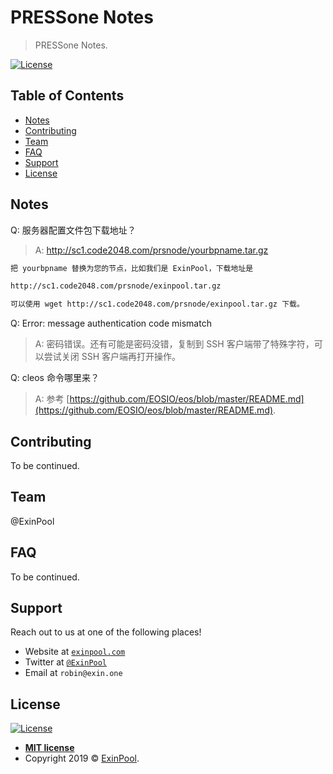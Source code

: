 # PRESSone Notes

> PRESSone Notes.

[![License](http://img.shields.io/:license-mit-blue.svg?style=flat-square)](http://badges.mit-license.org)

## Table of Contents

- [Notes](Notes)
- [Contributing](#contributing)
- [Team](#team)
- [FAQ](#faq)
- [Support](#support)
- [License](#license)

## Notes

Q: 服务器配置文件包下载地址？

> A: http://sc1.code2048.com/prsnode/yourbpname.tar.gz

``` bash
把 yourbpname 替换为您的节点，比如我们是 ExinPool，下载地址是

http://sc1.code2048.com/prsnode/exinpool.tar.gz

可以使用 wget http://sc1.code2048.com/prsnode/exinpool.tar.gz 下载。
```

Q: Error: message authentication code mismatch

> A: 密码错误。还有可能是密码没错，复制到 SSH 客户端带了特殊字符，可以尝试关闭 SSH 客户端再打开操作。

Q: cleos 命令哪里来？

> A: 参考 [https://github.com/EOSIO/eos/blob/master/README.md](https://github.com/EOSIO/eos/blob/master/README.md).

## Contributing

To be continued.

## Team

@ExinPool

## FAQ

To be continued.

## Support

Reach out to us at one of the following places!

- Website at <a href="https://exinpool.com" target="_blank">`exinpool.com`</a>
- Twitter at <a href="http://twitter.com/ExinPool" target="_blank">`@ExinPool`</a>
- Email at `robin@exin.one`

## License

[![License](http://img.shields.io/:license-mit-blue.svg?style=flat-square)](http://badges.mit-license.org)

- **[MIT license](https://opensource.org/licenses/mit-license.php)**
- Copyright 2019 © <a href="https://exinpool.com" target="_blank">ExinPool</a>.